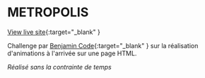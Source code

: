 METROPOLIS
=======

[View live site](){:target="_blank" }

Challenge par [Benjamin Code](https://www.youtube.com/watch?v=F7-ERpRj3z8){:target="_blank" } sur la réalisation d'animations à l'arrivée sur une page HTML.

_Réalisé sans la contrainte de temps_